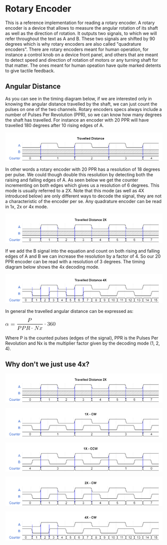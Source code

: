# Rotary Encoder #

This is a reference implementation for reading a rotary encoder. A rotary encoder is a device that allows to measure the angular rotation of its shaft as well as the direction of rotation. It outputs two signals, to which we will refer throughout the text as A and B. These two signals are shifted by 90 degrees which is why rotary encoders are also called "quadrature encoders". There are rotary encoders meant for human operation, for instance a control knob on a device front panel, and others that are meant to detect speed and direction of rotation of motors or any turning shaft for that matter. The ones meant for human opeation have quite marked detents to give tactile feedback.

## Angular Distance ##

As you can see in the timing diagram below, if we are interested only in knowing the angular distance travelled by the shaft, we can just count the pulses on one of the two channels. Rotary encoders specs always include a number of Pulses Per Revolution (PPR), so we can know how many degrees the shaft has travelled. For instance an encoder with 20 PPR will have travelled 180 degrees after 10 rising edges of A.

![Travelled Distance](documentation/travelled_distance.png)

In other words a rotary encoder with 20 PPR has a resolution of 18 degrees per pulse. We could though double this resolution by detecting both the raising and falling edges of A. As seen below we get the counter incrementing on both edges which gives us a resolution of 6 degrees. This mode is usually referred to a 2X. Note that this mode (as well as 4X introduced below) are only different ways to decode the signal, they are not a characteristic of the encoder per se. Any quadrature encoder can be read in 1x, 2x or 4x mode.

![Travelled Distance 2X](documentation/travelled_distance-2x.png)

If we add the B signal into the equation and count on both rising and falling edges of A and B we can increase the resolution by a factor of 4. So our 20 PPR encoder can be read with a resolution of 3 degrees. The timing diagram below shows the 4x decoding mode.

![Travelled Distance 4X](documentation/travelled_distance-4x.png)

In general the travelled angular distance can be expressed as:

![Distance Formula](documentation/distance_equation.gif)

Where P is the counted pulses (edges of the signal), PPR is the Pulses Per Revolution and Nx is the multiplier factor given by the decoding mode (1, 2, 4).

## Why don't we just use 4x? ##




![Travelled Distance 4X](documentation/travelled_distance-2x.png)

![1x-CW](documentation/1x-CW.png)

![1x-CCW](documentation/1x-CCW.png)

![2x-CW](documentation/2x-CW.png)

![4x-CW](documentation/4x-CW.png)
